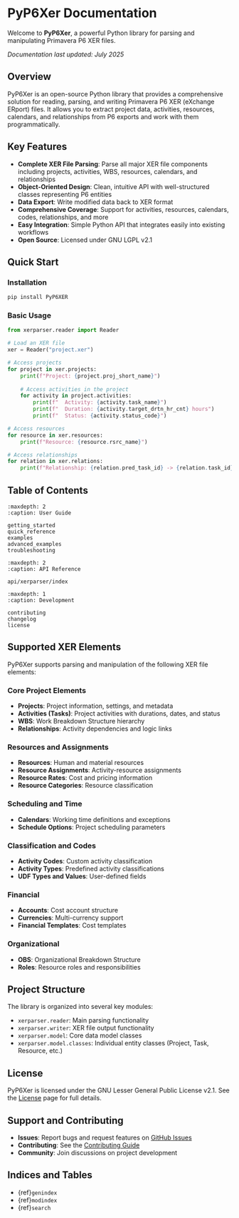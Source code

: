# PyP6Xer Documentation

Welcome to **PyP6Xer**, a powerful Python library for parsing and manipulating Primavera P6 XER files.

*Documentation last updated: July 2025*

## Overview

PyP6Xer is an open-source Python library that provides a comprehensive solution for reading, parsing, and writing Primavera P6 XER (eXchange ERport) files. It allows you to extract project data, activities, resources, calendars, and relationships from P6 exports and work with them programmatically.

## Key Features

- **Complete XER File Parsing**: Parse all major XER file components including projects, activities, WBS, resources, calendars, and relationships
- **Object-Oriented Design**: Clean, intuitive API with well-structured classes representing P6 entities
- **Data Export**: Write modified data back to XER format
- **Comprehensive Coverage**: Support for activities, resources, calendars, codes, relationships, and more
- **Easy Integration**: Simple Python API that integrates easily into existing workflows
- **Open Source**: Licensed under GNU LGPL v2.1

## Quick Start

### Installation

```bash
pip install PyP6XER
```

### Basic Usage

```python
from xerparser.reader import Reader

# Load an XER file
xer = Reader("project.xer")

# Access projects
for project in xer.projects:
    print(f"Project: {project.proj_short_name}")
    
    # Access activities in the project
    for activity in project.activities:
        print(f"  Activity: {activity.task_name}")
        print(f"  Duration: {activity.target_drtn_hr_cnt} hours")
        print(f"  Status: {activity.status_code}")

# Access resources
for resource in xer.resources:
    print(f"Resource: {resource.rsrc_name}")

# Access relationships
for relation in xer.relations:
    print(f"Relationship: {relation.pred_task_id} -> {relation.task_id}")
```

## Table of Contents

```{toctree}
:maxdepth: 2
:caption: User Guide

getting_started
quick_reference
examples
advanced_examples
troubleshooting
```

```{toctree}
:maxdepth: 2
:caption: API Reference

api/xerparser/index
```

```{toctree}
:maxdepth: 1
:caption: Development

contributing
changelog
license
```

## Supported XER Elements

PyP6Xer supports parsing and manipulation of the following XER file elements:

### Core Project Elements
- **Projects**: Project information, settings, and metadata
- **Activities (Tasks)**: Project activities with durations, dates, and status
- **WBS**: Work Breakdown Structure hierarchy
- **Relationships**: Activity dependencies and logic links

### Resources and Assignments
- **Resources**: Human and material resources
- **Resource Assignments**: Activity-resource assignments
- **Resource Rates**: Cost and pricing information
- **Resource Categories**: Resource classification

### Scheduling and Time
- **Calendars**: Working time definitions and exceptions
- **Schedule Options**: Project scheduling parameters

### Classification and Codes
- **Activity Codes**: Custom activity classification
- **Activity Types**: Predefined activity classifications
- **UDF Types and Values**: User-defined fields

### Financial
- **Accounts**: Cost account structure
- **Currencies**: Multi-currency support
- **Financial Templates**: Cost templates

### Organizational
- **OBS**: Organizational Breakdown Structure
- **Roles**: Resource roles and responsibilities

## Project Structure

The library is organized into several key modules:

- `xerparser.reader`: Main parsing functionality
- `xerparser.writer`: XER file output functionality
- `xerparser.model`: Core data model classes
- `xerparser.model.classes`: Individual entity classes (Project, Task, Resource, etc.)

## License

PyP6Xer is licensed under the GNU Lesser General Public License v2.1. See the [License](license.md) page for full details.

## Support and Contributing

- **Issues**: Report bugs and request features on [GitHub Issues](https://github.com/HassanEmam/PyP6Xer/issues)
- **Contributing**: See the [Contributing Guide](contributing.md)
- **Community**: Join discussions on project development

## Indices and Tables

* {ref}`genindex`
* {ref}`modindex`
* {ref}`search`

